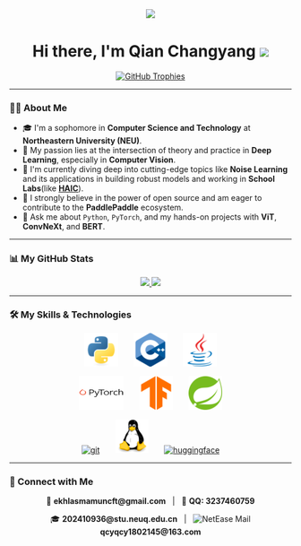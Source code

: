 
<!-- 1. Header Section -->
<div id="header" align="center">
  <img src="https://media.giphy.com/media/AFdcYElkoNAUE/giphy.gif" width="300"/>
  <h1>
    Hi there, I'm Qian Changyang
    <a href="https://github.com/Achaak/Achaak"><img src="https://media.giphy.com/media/hvRJCLFzcasrR4ia7z/giphy.gif" width="35"></a>
  </h1>
  <p align="center">
<a href="https://github.com/ChandlerIdeaCreator">
  <img src="https://github-profile-trophy.vercel.app/?username=ChandlerIdeaCreator&theme=gruvbox&column=7" alt="GitHub Trophies"/>
</a>
  </p>
</div>

---

<!-- 2. About Me Section -->
### 👨‍💻 About Me

- 🎓 I'm a sophomore in **Computer Science and Technology** at **Northeastern University (NEU)**.
- 🧠 My passion lies at the intersection of theory and practice in **Deep Learning**, especially in **Computer Vision**.
- 🌱 I'm currently diving deep into cutting-edge topics like **Noise Learning** and its applications in building robust models and working in **School Labs**(like [**HAIC**](https://cz26.github.io/CZ-HP/lab/)).
- 🚀 I strongly believe in the power of open source and am eager to contribute to the **PaddlePaddle** ecosystem.
- 💬 Ask me about `Python`, `PyTorch`, and my hands-on projects with **ViT**, **ConvNeXt**, and **BERT**.

---

<!-- 3. GitHub Stats Section -->
### 📊 My GitHub Stats

<!-- Replace YOUR-GITHUB-USERNAME with your actual GitHub username -->
<div align="center">
  <a href="https://github.com/ChandlerIdeaCreator">
    <img height="180em" src="https://github-readme-stats.vercel.app/api?username=ChandlerIdeaCreator&show_icons=true&theme=gruvbox&include_all_commits=true&count_private=true"/>
    <img height="180em" src="https://github-readme-stats.vercel.app/api/top-langs/?username=ChandlerIdeaCreator&layout=compact&langs_count=7&theme=gruvbox"/>
  </a>
</div>

---

<!-- 4. Skills Section -->
### 🛠️ My Skills & Technologies

<p align="center">
  <!-- Row 1: Languages -->
  <a href="https://www.python.org" target="_blank" rel="noreferrer"><img src="https://raw.githubusercontent.com/devicons/devicon/master/icons/python/python-original.svg" alt="python" width="60" height="60"/></a>
  &nbsp;&nbsp;&nbsp;&nbsp;&nbsp;
  <a href="https://www.cplusplus.com/" target="_blank" rel="noreferrer"><img src="https://raw.githubusercontent.com/devicons/devicon/master/icons/cplusplus/cplusplus-original.svg" alt="cplusplus" width="60" height="60"/></a>
  &nbsp;&nbsp;&nbsp;&nbsp;&nbsp;
  <a href="https://www.java.com" target="_blank" rel="noreferrer"><img src="https://raw.githubusercontent.com/devicons/devicon/master/icons/java/java-original.svg" alt="java" width="60" height="60"/></a>
</p>
<p align="center">
  <!-- Row 2: Frameworks & Libraries -->
  <a href="https://pytorch.org/" target="_blank" rel="noreferrer"><img src="https://raw.githubusercontent.com/devicons/devicon/master/icons/pytorch/pytorch-original-wordmark.svg"  width="80" height="60" /></a>
  &nbsp;&nbsp;&nbsp;&nbsp;&nbsp;
  <a href="https://www.tensorflow.org" target="_blank" rel="noreferrer"><img src="https://raw.githubusercontent.com/devicons/devicon/master/icons/tensorflow/tensorflow-original.svg" alt="tensorflow" width="60" height="60"/></a>
  &nbsp;&nbsp;&nbsp;&nbsp;&nbsp;
  <a href="https://spring.io/" target="_blank" rel="noreferrer"><img src="https://raw.githubusercontent.com/devicons/devicon/master/icons/spring/spring-original.svg" alt="spring" width="60" height="60"/></a>
</p>
<p align="center">
  <!-- Row 3: Tools & Platforms -->
  <a href="https://git-scm.com/" target="_blank" rel="noreferrer"><img src="https://www.vectorlogo.zone/logos/git-scm/git-scm-icon.svg" alt="git" width="60" height="60"/></a>
  &nbsp;&nbsp;&nbsp;&nbsp;&nbsp;
  <a href="https://www.linux.org/" target="_blank" rel="noreferrer"><img src="https://raw.githubusercontent.com/devicons/devicon/master/icons/linux/linux-original.svg" alt="linux" width="60" height="60"/></a>
  &nbsp;&nbsp;&nbsp;&nbsp;&nbsp;
  <a href="https://huggingface.co/" target="_blank" rel="noreferrer"><img src="https://huggingface.co/front/assets/huggingface_logo-noborder.svg" alt="huggingface" width="60" height="60"/></a>
</p>

---

<!-- 5. Connect With Me Section -->
### 🤝 Connect with Me

<p align="center">
  📧 <strong>ekhlasmamuncft@gmail.com</strong>
  &nbsp;&nbsp;|&nbsp;&nbsp;
  🐧 <strong>QQ: 3237460759</strong>
</p>

<p align="center">
🎓 <strong>202410936@stu.neuq.edu.cn</strong>
  &nbsp;&nbsp;|&nbsp;&nbsp;
<img src="https://img.icons8.com/fluency/48/000000/new-post.png" width="18" height="18" alt="NetEase Mail" /> <strong>qcyqcy1802145@163.com</strong>

</p>
